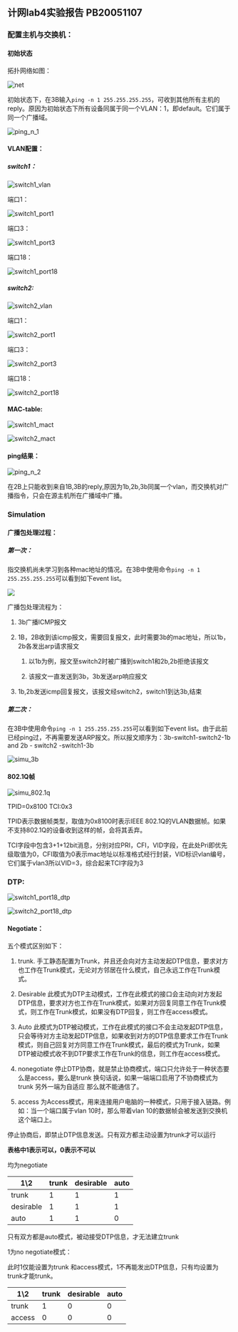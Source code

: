 ## 计网lab4实验报告 PB20051107

### 配置主机与交换机：

#### 初始状态

拓扑网络如图：

![net](./image/net.png)

初始状态下，在3B输入`ping -n 1 255.255.255.255`，可收到其他所有主机的reply。原因为初始状态下所有设备同属于同一个VLAN：1，即default。它们属于同一个广播域。

![ping_n_1](./image/ping_n_1.png)

#### VLAN配置：

##### switch1：



![switch1_vlan](./image/switch1_vlan.png)

端口1：

![switch1_port1](./image/switch1_port1.png)

端口3：

![switch1_port3](./image/switch1_port3.png)

端口18：

![switch1_port18](./image/switch1_port18.png)

##### switch2:

![switch2_vlan](./image/switch2_vlan.png)

端口1：

![switch2_port1](./image/switch2_port1.png)

端口3：

![switch2_port3](./image/switch2_port3.png)

端口18：

![switch2_port18](./image/switch2_port18.png)

#### MAC-table:

![switch1_mact](./image/switch1_mact.png)

![switch2_mact](./image/switch2_mact.png)

#### ping结果：

![ping_n_2](./image/ping_n_2.png)

在2B上只能收到来自1B,3B的reply,原因为1b,2b,3b同属一个vlan，而交换机对广播指令，只会在源主机所在广播域中广播。

### Simulation

#### 广播包处理过程：

##### 第一次：

指交换机尚未学习到各种mac地址的情况。在3B中使用命令`ping -n 1 255.255.255.255`可以看到如下event list。

![](./image/simu_arp.png)

广播包处理流程为：

1. 3b广播ICMP报文

2. 1B，2B收到该icmp报文，需要回复报文，此时需要3b的mac地址，所以1b，2b各发出arp请求报文

   1. 以1b为例，报文至switch2时被广播到switch1和2b,2b拒绝该报文

   2. 该报文一直发送到3b，3b发送arp响应报文
3. 1b,2b发送icmp回复报文，该报文经switch2，switch1到达3b,结束

##### 第二次：

在3B中使用命令`ping -n 1 255.255.255.255`可以看到如下event list。由于此前已经ping过，不再需要发送ARP报文。所以报文顺序为：3b-switch1-switch2-1b and 2b - switch2 -switch1-3b

![simu_3b](./image/simu_3b.png)

#### 802.1Q帧



![simu_802.1q](./image/simu_802.1q.png)

TPID=0x8100 TCI:0x3

TPID表示数据帧类型，取值为0x8100时表示IEEE 802.1Q的VLAN数据帧。如果不支持802.1Q的设备收到这样的帧，会将其丢弃。

TCI字段中包含3+1+12bit消息，分别对应PRI，CFI，VID字段，在此处Pri即优先级取值为0，CFI取值为0表示mac地址以标准格式经行封装，VID标识vlan编号，它们属于vlan3所以VID=3，综合起来TCI字段为3

### DTP:

![switch1_port18_dtp](./image/switch1_port18_dtp.png)

![switch2_port18_dtp](./image/switch2_port18_dtp.png)

#### Negotiate：

五个模式区别如下：

1. trunk.
    手工静态配置为Trunk，并且还会向对方主动发起DTP信息，要求对方也工作在Trunk模式，无论对方邻居在什么模式，自己永远工作在Trunk模式。

2. Desirable
    此模式为DTP主动模式，工作在此模式的接口会主动向对方发起DTP信息，要求对方也工作在Trunk模式，如果对方回复同意工作在Trunk模式，则工作在Trunk模式，如果没有DTP回复，则工作在access模式。

3. Auto
    此模式为DTP被动模式，工作在此模式的接口不会主动发起DTP信息，只会等待对方主动发起DTP信息，如果收到对方的DTP信息要求工作在Trunk模式，则自己回复对方同意工作在Trunk模式，最后的模式为Trunk，如果DTP被动模式收不到DTP要求工作在Trunk的信息，则工作在access模式。

4. nonegotiate
    停止DTP协商，就是禁止协商模式，端口只允许处于一种状态要么是access，要么是trunk
    换句话说，如果一端端口启用了不协商模式为trunk 另外一端为自适应 那么就不能通信了。

5. access
    为Access模式，用来连接用户电脑的一种模式，只用于接入链路。例如：当一个端口属于vlan 10时，那么带着vlan 10的数据帧会被发送到交换机这个端口上。

停止协商后，即禁止DTP信息发送。只有双方都主动设置为trunk才可以运行

**表格中1表示可以，0表示不可以**



均为negotiate

| 1\2       | trunk | desirable | auto |
| --------- | ----- | --------- | ---- |
| trunk     | 1     | 1         | 1    |
| desirable | 1     | 1         | 1    |
| auto      | 1     | 1         | 0    |

只有双方都是auto模式，被动接受DTP信息，才无法建立trunk



1为no negotiate模式：

此时1仅能设置为trunk 和access模式，1不再能发出DTP信息，只有均设置为trunk才能trunk。

| 1\2    | trunk | desirable | auto |
| ------ | ----- | --------- | ---- |
| trunk  | 1     | 0         | 0    |
| access | 0     | 0         | 0    |
